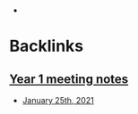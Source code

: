 - 

# Backlinks
## [Year 1 meeting notes](<Year 1 meeting notes.md>)
- [January 25th, 2021](<January 25th, 2021.md>)

